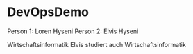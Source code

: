 # DevOpsDemo

Person 1: Loren Hyseni
Person 2: Elvis Hyseni

Wirtschaftsinformatik
Elvis studiert auch Wirtschaftsinformatik